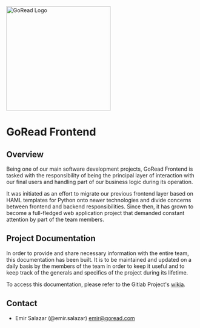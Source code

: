 <img src="https://www.goread.com/media/assets/customs/img/RL_full_color.png" alt="GoRead Logo" width="275"/>

# GoRead Frontend

## Overview

Being one of our main software development projects, GoRead Frontend is tasked with the responsibility of being the principal layer of interaction with our final users and handling part of our business logic during its operation.

It was initiated as an effort to migrate our previous frontend layer based on HAML templates for Python onto newer technologies and divide concerns between frontend and backend responsibilities. Since then, it has grown to become a full-fledged web application project that demanded constant attention by part of the team members.

## Project Documentation

In order to provide and share necessary information with the entire team, this documentation has been built. It is to be maintained and updated on a daily basis by the members of the team in order to keep it useful and to keep track of the generals and specifics of the project during its lifetime.

To access this documentation, please refer to the Gitlab Project's [wikia](http://gitlab.readerslegacy.com/RL/goread-frontend/wikis).

## Contact
* Emir Salazar (@emir.salazar) emir@goread.com
